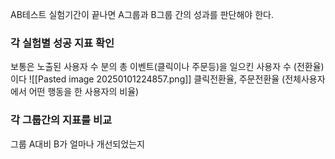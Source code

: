 AB테스트 실험기간이 끝나면 A그룹과 B그룹 간의 성과를 판단해야 한다.

### 각 실험별 성공 지표 확인 

보통은 노출된 사용자 수 분의 총 이벤트(클릭이나 주문등)을 일으킨 사용자 수 (전환율)이다
![[Pasted image 20250101224857.png]]
클릭전환율, 주문전환율 (전체사용자에서 어떤 행동을 한 사용자의 비율)

### 각 그룹간의 지표를 비교
그룹 A대비 B가 얼마나 개선되었는지